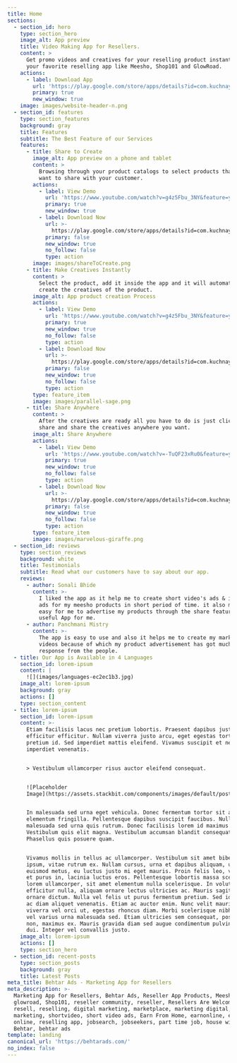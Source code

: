 ```yaml
---
title: Home
sections:
  - section_id: hero
    type: section_hero
    image_alt: App preview
    title: Video Making App for Resellers.
    content: >
      Get promo videos and creatives for your reselling product instantly. Use
      your favorite reselling app like Meesho, Shop101 and GlowRoad.
    actions:
      - label: Download App
        url: 'https://play.google.com/store/apps/details?id=com.kuchnaya.behtarads'
        primary: true
        new_window: true
    image: images/website-header-n.png
  - section_id: features
    type: section_features
    background: gray
    title: Features
    subtitle: The Best Feature of our Services
    features:
      - title: Share to Create
        image_alt: App preview on a phone and tablet
        content: >
          Browsing through your product catalogs to select products that you
          want to share with your customer.
        actions:
          - label: View Demo
            url: 'https://www.youtube.com/watch?v=g4z5Fbu_3NY&feature=youtu.be'
            primary: true
            new_window: true
          - label: Download Now
            url: >-
              https://play.google.com/store/apps/details?id=com.kuchnaya.behtarads
            primary: false
            new_window: true
            no_follow: false
            type: action
        image: images/shareToCreate.png
      - title: Make Creatives Instantly
        content: >
          Select the product, add it inside the app and it will automatically
          create the creatives of the product.
        image_alt: App product creation Process
        actions:
          - label: View Demo
            url: 'https://www.youtube.com/watch?v=g4z5Fbu_3NY&feature=youtu.be'
            primary: true
            new_window: true
            no_follow: false
            type: action
          - label: Download Now
            url: >-
              https://play.google.com/store/apps/details?id=com.kuchnaya.behtarads
            primary: false
            new_window: true
            no_follow: false
            type: action
        type: feature_item
        image: images/parallel-sage.png
      - title: Share Anywhere
        content: >
          After the creatives are ready all you have to do is just click on
          share and share the creatives anywhere you want.
        image_alt: Share Anywhere
        actions:
          - label: View Demo
            url: 'https://www.youtube.com/watch?v=-TuQF23xRu0&feature=youtu.be'
            primary: true
            new_window: true
            no_follow: false
            type: action
          - label: Download Now
            url: >-
              https://play.google.com/store/apps/details?id=com.kuchnaya.behtarads
            primary: false
            new_window: true
            no_follow: false
            type: action
        type: feature_item
        image: images/marvelous-giraffe.png
  - section_id: reviews
    type: section_reviews
    background: white
    title: Testimonials
    subtitle: Read what our customers have to say about our app.
    reviews:
      - author: Sonali Bhide
        content: >-
          I liked the app as it help me to create short video's ads & image post
          ads for my meesho products in short period of time. it also makes it
          easy for me to advertise my products through the share feature. Really
          useful App for me.
      - author: Panchmani Mistry
        content: >-
          The app is easy to use and also it helps me to create my marketing
          videos because of which my product advertisement has got much better
          response from the people.
  - title: Our App is Available in 4 Languages
    section_id: lorem-ipsum
    content: |
      ![](images/languages-ec2ec1b3.jpg)
    image_alt: lorem-ipsum
    background: gray
    actions: []
    type: section_content
  - title: lorem-ipsum
    section_id: lorem-ipsum
    content: >-
      Etiam facilisis lacus nec pretium lobortis. Praesent dapibus justo non
      efficitur efficitur. Nullam viverra justo arcu, eget egestas tortor
      pretium id. Sed imperdiet mattis eleifend. Vivamus suscipit et neque
      imperdiet venenatis.


      > Vestibulum ullamcorper risus auctor eleifend consequat.


      ![Placeholder
      Image](https://assets.stackbit.com/components/images/default/post-4.jpeg)


      In malesuada sed urna eget vehicula. Donec fermentum tortor sit amet nisl
      elementum fringilla. Pellentesque dapibus suscipit faucibus. Nullam
      malesuada sed urna quis rutrum. Donec facilisis lorem id maximus mattis.
      Vestibulum quis elit magna. Vestibulum accumsan blandit consequat.
      Phasellus quis posuere quam.


      Vivamus mollis in tellus ac ullamcorper. Vestibulum sit amet bibendum
      ipsum, vitae rutrum ex. Nullam cursus, urna et dapibus aliquam, urna leo
      euismod metus, eu luctus justo mi eget mauris. Proin felis leo, volutpat
      et purus in, lacinia luctus eros. Pellentesque lobortis massa scelerisque
      lorem ullamcorper, sit amet elementum nulla scelerisque. In volutpat
      efficitur nulla, aliquam ornare lectus ultricies ac. Mauris sagittis
      ornare dictum. Nulla vel felis ut purus fermentum pretium. Sed id lectus
      ac diam aliquet venenatis. Etiam ac auctor enim. Nunc velit mauris,
      viverra vel orci ut, egestas rhoncus diam. Morbi scelerisque nibh tellus,
      vel varius urna malesuada sed. Etiam ultricies sem consequat, posuere urna
      non, maximus ex. Mauris gravida diam sed augue condimentum pulvinar vel ac
      dui. Integer vel convallis justo.
    image_alt: lorem-ipsum
    actions: []
    type: section_hero
  - section_id: recent-posts
    type: section_posts
    background: gray
    title: Latest Posts
meta_title: Behtar Ads - Marketing App for Resellers
meta_description: >-
  Marketing App for Resellers, Behtar Ads, Reseller App Products, Meesho,
  glowroad, Shop101, reseller community, reseller, Resellers Are Welcome,
  resell, reselling, digital marketing, marketplace, marketing digital,
  marketing, shortvideo, short video ads, Earn From Home, earnonline, earn money
  online, reselling app, jobsearch, jobseekers, part time job, house wife,
  Behtar, behtar ads
template: landing
canonical_url: 'https://behtarads.com/'
no_index: false
---
```

